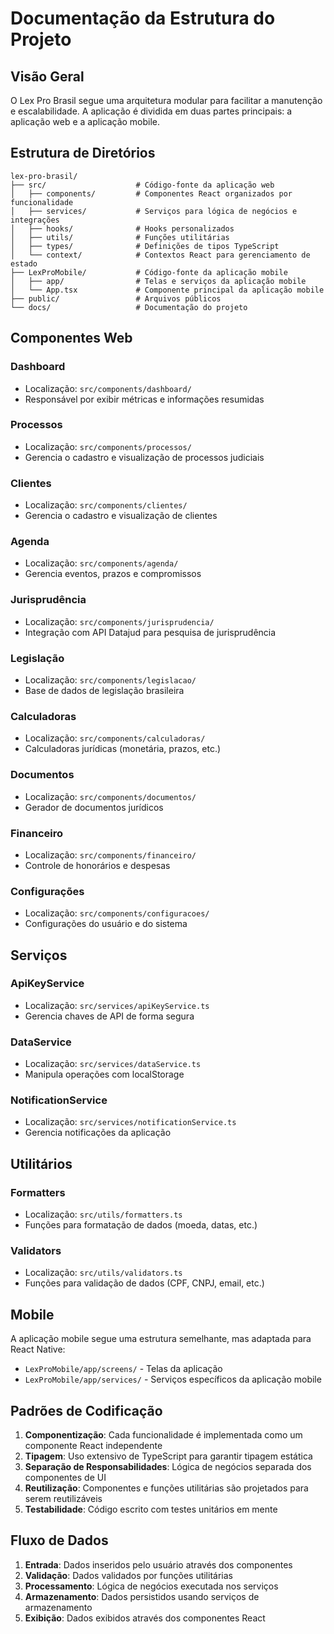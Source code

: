 # Documentação da Estrutura do Projeto

## Visão Geral

O Lex Pro Brasil segue uma arquitetura modular para facilitar a manutenção e escalabilidade. A aplicação é dividida em duas partes principais: a aplicação web e a aplicação mobile.

## Estrutura de Diretórios

```
lex-pro-brasil/
├── src/                    # Código-fonte da aplicação web
│   ├── components/         # Componentes React organizados por funcionalidade
│   ├── services/           # Serviços para lógica de negócios e integrações
│   ├── hooks/              # Hooks personalizados
│   ├── utils/              # Funções utilitárias
│   ├── types/              # Definições de tipos TypeScript
│   └── context/            # Contextos React para gerenciamento de estado
├── LexProMobile/           # Código-fonte da aplicação mobile
│   ├── app/                # Telas e serviços da aplicação mobile
│   └── App.tsx             # Componente principal da aplicação mobile
├── public/                 # Arquivos públicos
└── docs/                   # Documentação do projeto
```

## Componentes Web

### Dashboard
- Localização: `src/components/dashboard/`
- Responsável por exibir métricas e informações resumidas

### Processos
- Localização: `src/components/processos/`
- Gerencia o cadastro e visualização de processos judiciais

### Clientes
- Localização: `src/components/clientes/`
- Gerencia o cadastro e visualização de clientes

### Agenda
- Localização: `src/components/agenda/`
- Gerencia eventos, prazos e compromissos

### Jurisprudência
- Localização: `src/components/jurisprudencia/`
- Integração com API Datajud para pesquisa de jurisprudência

### Legislação
- Localização: `src/components/legislacao/`
- Base de dados de legislação brasileira

### Calculadoras
- Localização: `src/components/calculadoras/`
- Calculadoras jurídicas (monetária, prazos, etc.)

### Documentos
- Localização: `src/components/documentos/`
- Gerador de documentos jurídicos

### Financeiro
- Localização: `src/components/financeiro/`
- Controle de honorários e despesas

### Configurações
- Localização: `src/components/configuracoes/`
- Configurações do usuário e do sistema

## Serviços

### ApiKeyService
- Localização: `src/services/apiKeyService.ts`
- Gerencia chaves de API de forma segura

### DataService
- Localização: `src/services/dataService.ts`
- Manipula operações com localStorage

### NotificationService
- Localização: `src/services/notificationService.ts`
- Gerencia notificações da aplicação

## Utilitários

### Formatters
- Localização: `src/utils/formatters.ts`
- Funções para formatação de dados (moeda, datas, etc.)

### Validators
- Localização: `src/utils/validators.ts`
- Funções para validação de dados (CPF, CNPJ, email, etc.)

## Mobile

A aplicação mobile segue uma estrutura semelhante, mas adaptada para React Native:

- `LexProMobile/app/screens/` - Telas da aplicação
- `LexProMobile/app/services/` - Serviços específicos da aplicação mobile

## Padrões de Codificação

1. **Componentização**: Cada funcionalidade é implementada como um componente React independente
2. **Tipagem**: Uso extensivo de TypeScript para garantir tipagem estática
3. **Separação de Responsabilidades**: Lógica de negócios separada dos componentes de UI
4. **Reutilização**: Componentes e funções utilitárias são projetados para serem reutilizáveis
5. **Testabilidade**: Código escrito com testes unitários em mente

## Fluxo de Dados

1. **Entrada**: Dados inseridos pelo usuário através dos componentes
2. **Validação**: Dados validados por funções utilitárias
3. **Processamento**: Lógica de negócios executada nos serviços
4. **Armazenamento**: Dados persistidos usando serviços de armazenamento
5. **Exibição**: Dados exibidos através dos componentes React